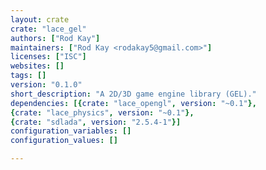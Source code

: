 ```yaml
---
layout: crate
crate: "lace_gel"
authors: ["Rod Kay"]
maintainers: ["Rod Kay <rodakay5@gmail.com>"]
licenses: ["ISC"]
websites: []
tags: []
version: "0.1.0"
short_description: "A 2D/3D game engine library (GEL)."
dependencies: [{crate: "lace_opengl", version: "~0.1"},
{crate: "lace_physics", version: "~0.1"},
{crate: "sdlada", version: "2.5.4-1"}]
configuration_variables: []
configuration_values: []

---
```



